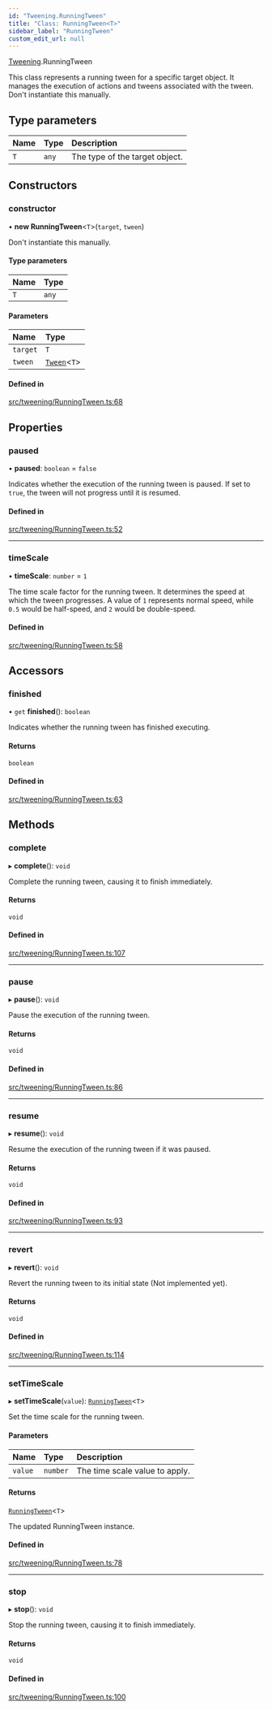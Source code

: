 ```yaml
---
id: "Tweening.RunningTween"
title: "Class: RunningTween<T>"
sidebar_label: "RunningTween"
custom_edit_url: null
---
```


[Tweening](../namespaces/Tweening.md).RunningTween

This class represents a running tween for a specific target object.
It manages the execution of actions and tweens associated with the tween.
Don't instantiate this manually.

## Type parameters

| Name | Type | Description |
| :------ | :------ | :------ |
| `T` | `any` | The type of the target object. |

## Constructors

### constructor

• **new RunningTween**<`T`\>(`target`, `tween`)

Don't instantiate this manually.

#### Type parameters

| Name | Type |
| :------ | :------ |
| `T` | `any` |

#### Parameters

| Name | Type |
| :------ | :------ |
| `target` | `T` |
| `tween` | [`Tween`](Tweening.Tween.md)<`T`\> |

#### Defined in

[src/tweening/RunningTween.ts:68](https://github.com/agargaro/three.ez/blob/a81f57c/src/tweening/RunningTween.ts#L68)

## Properties

### paused

• **paused**: `boolean` = `false`

Indicates whether the execution of the running tween is paused.
If set to `true`, the tween will not progress until it is resumed.

#### Defined in

[src/tweening/RunningTween.ts:52](https://github.com/agargaro/three.ez/blob/a81f57c/src/tweening/RunningTween.ts#L52)

___

### timeScale

• **timeScale**: `number` = `1`

The time scale factor for the running tween.
It determines the speed at which the tween progresses.
A value of `1` represents normal speed, while `0.5` would be half-speed, and `2` would be double-speed.

#### Defined in

[src/tweening/RunningTween.ts:58](https://github.com/agargaro/three.ez/blob/a81f57c/src/tweening/RunningTween.ts#L58)

## Accessors

### finished

• `get` **finished**(): `boolean`

Indicates whether the running tween has finished executing.

#### Returns

`boolean`

#### Defined in

[src/tweening/RunningTween.ts:63](https://github.com/agargaro/three.ez/blob/a81f57c/src/tweening/RunningTween.ts#L63)

## Methods

### complete

▸ **complete**(): `void`

Complete the running tween, causing it to finish immediately.

#### Returns

`void`

#### Defined in

[src/tweening/RunningTween.ts:107](https://github.com/agargaro/three.ez/blob/a81f57c/src/tweening/RunningTween.ts#L107)

___

### pause

▸ **pause**(): `void`

Pause the execution of the running tween.

#### Returns

`void`

#### Defined in

[src/tweening/RunningTween.ts:86](https://github.com/agargaro/three.ez/blob/a81f57c/src/tweening/RunningTween.ts#L86)

___

### resume

▸ **resume**(): `void`

Resume the execution of the running tween if it was paused.

#### Returns

`void`

#### Defined in

[src/tweening/RunningTween.ts:93](https://github.com/agargaro/three.ez/blob/a81f57c/src/tweening/RunningTween.ts#L93)

___

### revert

▸ **revert**(): `void`

Revert the running tween to its initial state (Not implemented yet).

#### Returns

`void`

#### Defined in

[src/tweening/RunningTween.ts:114](https://github.com/agargaro/three.ez/blob/a81f57c/src/tweening/RunningTween.ts#L114)

___

### setTimeScale

▸ **setTimeScale**(`value`): [`RunningTween`](Tweening.RunningTween.md)<`T`\>

Set the time scale for the running tween.

#### Parameters

| Name | Type | Description |
| :------ | :------ | :------ |
| `value` | `number` | The time scale value to apply. |

#### Returns

[`RunningTween`](Tweening.RunningTween.md)<`T`\>

The updated RunningTween instance.

#### Defined in

[src/tweening/RunningTween.ts:78](https://github.com/agargaro/three.ez/blob/a81f57c/src/tweening/RunningTween.ts#L78)

___

### stop

▸ **stop**(): `void`

Stop the running tween, causing it to finish immediately.

#### Returns

`void`

#### Defined in

[src/tweening/RunningTween.ts:100](https://github.com/agargaro/three.ez/blob/a81f57c/src/tweening/RunningTween.ts#L100)
